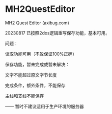 # MH2QuestEditor

MH2 Quest Editor (axibug.com)

20230817 已按照2dos逻辑重写保存功能，基本可用。

问题：

读取功能可用（不敢保证100%正确）

保存功能，暂未完成或暂未解决：

文字不能超过原文字节长度

完成条件，额外条件，不能保存

主线和支线不能保存

——
暂时不建议适用于生产环境的服务器
